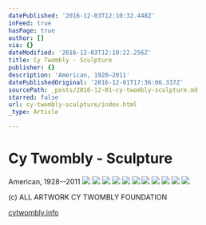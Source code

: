 ```yaml
---
datePublished: '2016-12-03T12:10:32.448Z'
inFeed: true
hasPage: true
author: []
via: {}
dateModified: '2016-12-03T12:10:22.256Z'
title: Cy Twombly - Sculpture
publisher: {}
description: 'American, 1928–2011'
datePublishedOriginal: '2016-12-01T17:36:06.337Z'
sourcePath: _posts/2016-12-01-cy-twombly-sculpture.md
starred: false
url: cy-twombly-sculpture/index.html
_type: Article

---
```

# Cy Twombly - Sculpture

American, 1928--2011
![](https://the-grid-user-content.s3-us-west-2.amazonaws.com/c37d8497-0682-4f06-be55-7ff540d55b77.jpg)
![](https://the-grid-user-content.s3-us-west-2.amazonaws.com/8db5bba7-e7b2-430f-a9b9-8c286d509a53.jpg)
![](https://the-grid-user-content.s3-us-west-2.amazonaws.com/7f90d73c-5333-4c24-b3ec-98e315f8de87.jpg)
![](https://the-grid-user-content.s3-us-west-2.amazonaws.com/a70656c7-ed47-4f90-ba57-bbc205cc169a.jpg)
![](https://the-grid-user-content.s3-us-west-2.amazonaws.com/98a101cf-425e-4343-843b-e1188f185b02.jpg)
![](https://the-grid-user-content.s3-us-west-2.amazonaws.com/adb61993-04f9-4bf0-9130-a203e6703c81.jpg)
![](https://the-grid-user-content.s3-us-west-2.amazonaws.com/a7808e1c-5890-4c5a-bda8-9351e3484946.jpg)
![](https://the-grid-user-content.s3-us-west-2.amazonaws.com/4dcd8afb-6fb6-48ce-86b2-d3bf80ac22a0.jpg)
![](https://the-grid-user-content.s3-us-west-2.amazonaws.com/5c2f3262-f03b-4d30-8add-cb06d9abbe4a.jpg)
![](https://the-grid-user-content.s3-us-west-2.amazonaws.com/8f7babe4-cccb-4aec-a4e7-02ad6a9a401e.jpg)
![](https://the-grid-user-content.s3-us-west-2.amazonaws.com/558d4f6e-4759-4805-a56a-03f9c082a6df.jpg)

(c) ALL ARTWORK CY TWOMBLY FOUNDATION

[cytwombly.info][0]

[0]: http://www.cytwombly.info/